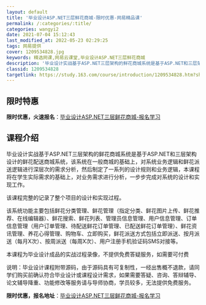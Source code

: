 ```yaml
---
layout: default
title: '毕业设计ASP.NET三层鲜花商城-限时优惠-网易精品课'
permalink: /:categories/:title/
categories: wangyi2
date: 2021-07-04 15:12:43
last_modified_at: 2022-05-23 02:29:25
tags: 网易提供
cover: 1209534828.jpg
keywords: 精选网课,网易云课堂,毕业设计ASP.NET三层鲜花商城
description: '​毕业设计实战基于ASP.NET三层架构的鲜花商城系统是基于ASP.NET和三层架构设计的鲜花配送商城系统，该系统在一般'
classid: 1209534828
targetlink: https://study.163.com/course/introduction/1209534828.htm?share=1&shareId=1025206652&utm_campaign=share&utm_medium=iphoneShare&utm_source=&utm_u=1025206652
---
```


## 限时特惠

**限时优惠，火速报名**：[毕业设计ASP.NET三层鲜花商城-报名学习](https://study.163.com/course/introduction/1209534828.htm?share=1&shareId=1025206652&utm_campaign=share&utm_medium=iphoneShare&utm_source=&utm_u=1025206652)

## 课程介绍

​毕业设计实战基于ASP.NET三层架构的鲜花商城系统是基于ASP.NET和三层架构设计的鲜花配送商城系统，该系统在一般商城的基础上，对系统业务逻辑和鲜花派送逻辑进行深层次的需求分析，然后制定了一系列的设计规则和业务逻辑，本课程将在学生实际需求的基础上，对业务需求进行分析，一步步完成对系统的设计和实现工作。

该课程完整的记录了整个项目的设计和实现过程。

该系统功能主要包括鲜花分类管理、鲜花管理（指定分类、鲜花图片上传、鲜花推荐、在线编辑器）、鲜花搜索、鲜花列表、管理员信息管理、用户信息管理、订单信息管理（用户订单管理、待配送鲜花订单管理、已配送鲜花订单管理）、鲜花资讯管理、养花心得管理、购物车、立即购买，鲜花派送方式包括立即派送、按月派送（每月X次）、按周派送（每周X次）、用户注册手机验证码SMS对接等。

本课程为毕业设计成品的实战过程录像，不提供免费答疑服务，如需要可付费

说明：毕业设计课程附带源码，由于源码具有可复制性，一经出售概不退款，请同学们购买前确认符合毕业设计或课程设计需求，如果需要答疑、咨询、答辩辅导、论文辅导降重、功能修改等服务请与导师协商，学员较多，无法提供免费服务。

**限时优惠，报名地址**：[毕业设计ASP.NET三层鲜花商城-报名学习](https://study.163.com/course/introduction/1209534828.htm?share=1&shareId=1025206652&utm_campaign=share&utm_medium=iphoneShare&utm_source=&utm_u=1025206652)

